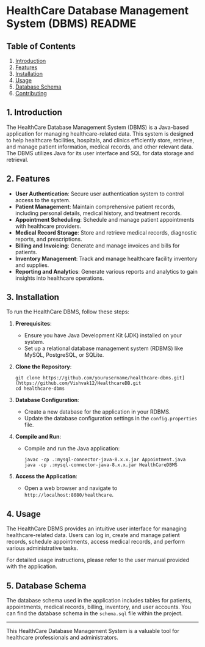 # HealthCare Database Management System (DBMS) README

## Table of Contents
1. [Introduction](#introduction)
2. [Features](#features)
3. [Installation](#installation)
4. [Usage](#usage)
5. [Database Schema](#database-schema)
6. [Contributing](#contributing)


## 1. Introduction
The HealthCare Database Management System (DBMS) is a Java-based application for managing healthcare-related data. This system is designed to help healthcare facilities, hospitals, and clinics efficiently store, retrieve, and manage patient information, medical records, and other relevant data. The DBMS utilizes Java for its user interface and SQL for data storage and retrieval.

## 2. Features
- **User Authentication**: Secure user authentication system to control access to the system.
- **Patient Management**: Maintain comprehensive patient records, including personal details, medical history, and treatment records.
- **Appointment Scheduling**: Schedule and manage patient appointments with healthcare providers.
- **Medical Record Storage**: Store and retrieve medical records, diagnostic reports, and prescriptions.
- **Billing and Invoicing**: Generate and manage invoices and bills for patients.
- **Inventory Management**: Track and manage healthcare facility inventory and supplies.
- **Reporting and Analytics**: Generate various reports and analytics to gain insights into healthcare operations.

## 3. Installation
To run the HealthCare DBMS, follow these steps:

1. **Prerequisites**:
   - Ensure you have Java Development Kit (JDK) installed on your system.
   - Set up a relational database management system (RDBMS) like MySQL, PostgreSQL, or SQLite.

2. **Clone the Repository**:
   ```
   git clone https://github.com/yourusername/healthcare-dbms.git](https://github.com/Vishvak12/HealthcareDB.git
   cd healthcare-dbms
   ```

3. **Database Configuration**:
   - Create a new database for the application in your RDBMS.
   - Update the database configuration settings in the `config.properties` file.

4. **Compile and Run**:
   - Compile and run the Java application:
     ```
     javac -cp .:mysql-connector-java-8.x.x.jar Appointment.java
     java -cp .:mysql-connector-java-8.x.x.jar HealthCareDBMS
     ```

5. **Access the Application**:
   - Open a web browser and navigate to `http://localhost:8080/healthcare`.

## 4. Usage
The HealthCare DBMS provides an intuitive user interface for managing healthcare-related data. Users can log in, create and manage patient records, schedule appointments, access medical records, and perform various administrative tasks.

For detailed usage instructions, please refer to the user manual provided with the application.

## 5. Database Schema
The database schema used in the application includes tables for patients, appointments, medical records, billing, inventory, and user accounts. You can find the database schema in the `schema.sql` file within the project.




---

This HealthCare Database Management System is a valuable tool for healthcare professionals and administrators.
